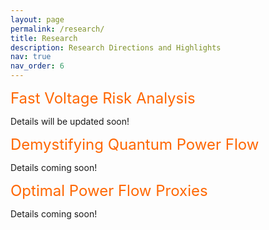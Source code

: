 ```yaml
---
layout: page
permalink: /research/
title: Research
description: Research Directions and Highlights
nav: true
nav_order: 6
---
```


<span style="color: #ff6600; font-size: 24px;">Fast Voltage Risk Analysis</span>

Details will be updated soon!


<span style="color: #ff6600; font-size: 24px;">Demystifying Quantum Power Flow</span>

Details coming soon!



<span style="color: #ff6600; font-size: 24px;">Optimal Power Flow Proxies</span>

Details coming soon!
